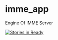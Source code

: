 # imme_app
Engine Of IMME Server

[![Stories in Ready](https://badge.waffle.io/dhutapratama/imme_app.png?label=ready&title=Ready)](http://waffle.io/dhutapratama/imme_app)
